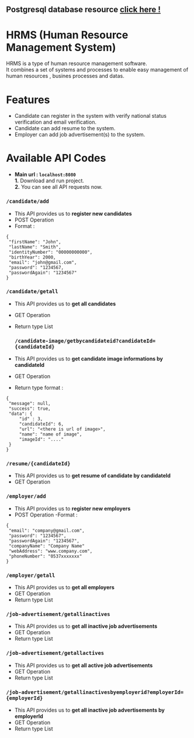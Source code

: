 ## Postgresql database resource [click here !](https://github.com/yusuffurkanyalcin/Human-Resources-Management-System/blob/master/mydb.sql)

# HRMS (Human Resource Management System)
HRMS is a type of human resource management software.\
It combines a set of systems and processes to enable easy management of human resources , busines processes and datas.

# Features
- Candidate can register in the system with verify national status verification and email verification.
- Candidate can add resume to the system.
- Employer can add job advertisement(s) to the system.

# Available API Codes

- **Main url : `localhost:8080`**\
**1.** Download and run project.\
**2.** You can see all API requests now.

### `/candidate/add`
- This API provides us to **register new candidates**
- POST Operation
- Format : 
 ```
{
  "firstName": "John",
  "lastName": "Smith",
  "identityNumber": "00000000000",
  "birthYear": 2000,
  "email": "john@gmail.com",
  "password": "1234567,
  "passwordAgain": "1234567"
}
```

### `/candidate/getall`
- This API provides us to **get all candidates**
- GET Operation
- Return type List<Candidate>
 
  ### `/candidate-image/getbycandidateid?candidateId={candidateId}`
- This API provides us to **get candidate image informations by candidateId**
- GET Operation
- Return type format : 
 ```
{
  "message": null,
  "success": true,
  "data": {
      "id" : 3,
      "candidateId": 6,
      "url": "<there is url of image>",
      "name": "name of image",
      "imageId": "...."
  }
}
```

### `/resume/{candidateId}`
- This API provides us to **get resume of candidate by candidateId**
- GET Operation

 ### `/employer/add`
- This API provides us to **register new employers**
- POST Operation
 -Format : 
 ```
{
  "email": "company@gmail.com",
  "password": "1234567",
  "passwordAgain": "1234567",
  "companyName": "Company Name"
  "webAddress": "www.company.com",
  "phoneNumber": "0537xxxxxxx"
}
```
 
### `/employer/getall`
- This API provides us to **get all employers**
- GET Operation
- Return type List<Employer>

### `/job-advertisement/getallinactives`
- This API provides us to **get all inactive job advertisements**
- GET Operation
- Return type List<JobAdvertisement>

### `/job-advertisement/getallactives`
- This API provides us to **get all active job advertisements**
- GET Operation
- Return type List<JobAdvertisement>
 
 ### `/job-advertisement/getallinactivesbyemployerid?employerId={employerId}`
- This API provides us to **get all inactive job advertisements by employerId**
- GET Operation
- Return type List<JobAdvertisement>
 
 
 


